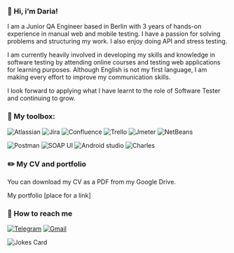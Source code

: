 ### 👋 Hi, i’m Daria!
I am a Junior QA Engineer based in Berlin with 3 years of hands-on experience in manual web and mobile testing. I have a passion for solving problems and structuring my work. I also enjoy doing API and stress testing.

I am currently heavily involved in developing my skills and knowledge in software testing by attending online courses and testing web applications for learning purposes. Although English is not my first language, I am making every effort to improve my communication skills.

I look forward to applying what I have learnt to the role of Software Tester and continuing to grow.

### 🧰 My toolbox:
![Atlassian](https://img.shields.io/badge/Atlassian-181823?style=for-the-badge&logo=Atlassian&logoColor=19A7CE)
![Jira](https://img.shields.io/badge/Jira-181823?style=for-the-badge&logo=jira&logoColor=19A7CE)
![Confluence](https://img.shields.io/badge/Confluence-181823?style=for-the-badge&logo=Confluence&logoColor=19A7CE)
![Trello](https://img.shields.io/badge/Trello-181823?style=for-the-badge&logo=Trello&logoColor=19A7CE)
![Jmeter](https://img.shields.io/badge/Jmeter-181823?style=for-the-badge&logo=apache&logoColor=19A7CE)
![NetBeans](https://img.shields.io/badge/NetBeans-181823?style=for-the-badge&logo=apache&logoColor=19A7CE)

![Postman](https://img.shields.io/badge/Postman-181823?style=for-the-badge&logo=Postman&logoColor=f76935)
![SOAP UI](https://img.shields.io/badge/SOAP_UI-181823?style=for-the-badge&logo=SOAPUI&logoColor=19A7CE)
![Android studio](https://img.shields.io/badge/Android_studio-181823?style=for-the-badge&logo=Androidstudio&logoColor=8dc152)
![Charles](https://img.shields.io/badge/Charles-181823?style=for-the-badge&logo=Charles&logoColor=19A7CE)

### ✏️ My CV and portfolio
You can download my CV as a PDF from my Google Drive.

My portfolio [place for a link]

### 💬 How to reach me
[![Telegram](https://img.shields.io/badge/Telegram-181823?style=for-the-badge&logo=telegram&logoColor=35a8e3)](https://t.me/dariamkd)
[![Gmail](https://img.shields.io/badge/gmail-181823?style=for-the-badge&logo=gmail&logoColor=e34133)](dariamkd@gmail.com)

<!-- Markdown -->

![Jokes Card](https://readme-jokes.vercel.app/api?hideBorder&theme=buefy)
